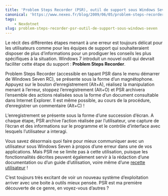 ```yaml
---
title: 'Problem Steps Recorder (PSR), outil de support sous Windows Seven'
canonical: 'https://www.nexeo.fr/blog/2009/06/05/problem-steps-recorder-psr-outil-de-support-sous-windows-seven/'
tags:
    - Nexdotnet
slug: problem-steps-recorder-psr-outil-de-support-sous-windows-seven
---
```


Le récit des différentes étapes menant à une erreur est toujours délicat pour
les utilisateurs comme pour les équipes de support qui souhaiteraient disposer
de plus d’informations pour un prodiguer les conseils les plus spécifiques à la
situation. Windows 7 introduit un nouvel outil qui devrait faciliter cette étape
du support : **Problem Steps Recorder**.

Problem Steps Recorder (accessible en tapant PSR dans le menu démarrer de
Windows Seven RC), se présente sous la forme d’un magnétophone. Appuyez sur le
bouton d’enregistrement (Alt+A), réalisez la manipulation menant à l’erreur,
stoppez l’enregistrement (Alt+O) et PSR archivera l’ensemble des actions
réalisées sous la forme d’un document consultable dans Internet Explorer. Il est
même possible, au cours de la procédure, d’enregistrer un commentaire (Alt+C) !

L’enregistrement se présente sous la forme d’une succession d’écran. A chaque
étape, PSR archive l’action réalisée par l’utilisateur, une capture de l’écran
et des informations sur le programme et le contrôle d’interface avec lesquels
l’utilisateur a interagi.

Vous savez désormais quoi faire pour mieux communiquer avec un utilisateur sous
Windows Seven à propos d’une erreur dans une de vos applications. Mais PSR ne se
limite pas à cette utilisation, puisque les fonctionnalités décrites peuvent
également servir à la rédaction d’une documentation ou d’un guide d’utilisation,
voire même d’une
[recette utilisateur](<https://fr.wikipedia.org/wiki/Recette_(informatique)#La_Recette_Utilisateur.2C_VA_ou_VABF>)
!

C’est toujours très excitant de voir un nouveau système d’exploitation arriver
avec une boite à outils mieux pensée. PSR est ma première découverte de ce
genre, en voyez-vous d’autres ?

